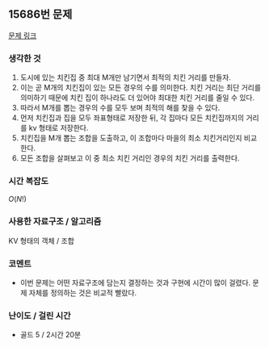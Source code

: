 ## 15686번 문제

[문제 링크](https://www.acmicpc.net/problem/15686)

### 생각한 것

1. 도시에 있는 치킨집 중 최대 M개만 남기면서 최적의 치킨 거리를 만들자.
2. 이는 곧 M개의 치킨집이 있는 모든 경우의 수를 의미한다. 치킨 거리는 최단 거리를 의미하기 때문에 치킨 집이 하나라도 더 있어야 최대한 치킨 거리를 줄일 수 있다.
3. 따라서 M개를 뽑는 경우의 수를 모두 보며 최적의 해를 찾을 수 있다.
4. 먼저 치킨집과 집을 모두 좌표형태로 저장한 뒤, 각 집마다 모든 치킨집까지의 거리를 kv 형태로 저장한다.
5. 치킨집을 M개 뽑는 조합을 도출하고, 이 조합마다 마을의 최소 치킨거리인지 비교한다.
6. 모든 조합을 살펴보고 이 중 최소 치킨 거리인 경우의 치킨 거리를 출력한다.

### 시간 복잡도

$O(N!)$

### 사용한 자료구조 / 알고리즘

KV 형태의 객체 / 조합

### 코멘트

- 이번 문제는 어떤 자료구조에 담는지 결정하는 것과 구현에 시간이 많이 걸렸다. 문제 자체를 정의하는 것은 비교적 빨랐다.

### 난이도 / 걸린 시간

- 골드 5 / 2시간 20분
